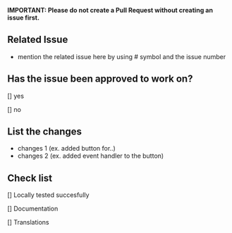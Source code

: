**IMPORTANT: Please do not create a Pull Request without creating an issue first.**

## Related Issue

- mention the related issue here by using # symbol and the issue number

## Has the issue been approved to work on?

[] yes

[] no

## List the changes

- changes 1 (ex. added button for..)
- changes 2 (ex. added event handler to the button)

## Check list

[] Locally tested succesfully

[] Documentation

[] Translations
